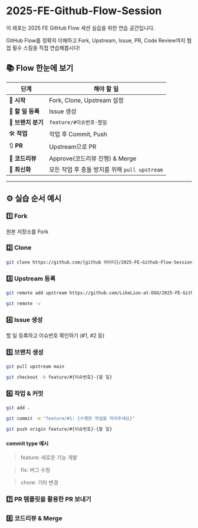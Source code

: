 # 2025-FE-Github-Flow-Session

이 레포는 2025 FE GitHub Flow 세션 실습을 위한 연습 공간입니다.

GitHub Flow를 정확히 이해하고
Fork, Upstream, Issue, PR, Code Review까지
협업 필수 스킬을 직접 연습해봅시다!

## 📚 Flow 한눈에 보기

| 단계               | 해야 할 일                                    |
| ------------------ | --------------------------------------------- |
| 🏁 **시작**        | Fork, Clone, Upstream 설정                    |
| 🎫 **할 일 등록**  | Issue 생성                                    |
| 🌱 **브랜치 분기** | `feature/#이슈번호-할일`                      |
| 🛠️ **작업**        | 작업 후 Commit, Push                          |
| 🔃 **PR**          | Upstream으로 PR                               |
| 👀 **코드리뷰**    | Approve(코드리뷰 진행) & Merge                |
| 🔄 **최신화**      | 모든 작업 후 충돌 방지를 위해 `pull upstream` |

---

## ⚙️ 실습 순서 예시

### 1️⃣ Fork

원본 저장소를 Fork

### 2️⃣ Clone

```bash
git clone https://github.com/{github 아이디}/2025-FE-Github-Flow-Session.git
```

### 3️⃣ Upstream 등록

```bash
git remote add upstream https://github.com/LikeLion-at-DGU/2025-FE-Github-Flow-Session.git

git remote -v
```

### 4️⃣ Issue 생성

할 일 등록하고 이슈번호 확인하기 (#1, #2 등)

### 5️⃣ 브랜치 생성

```bash
git pull upstream main

git checkout -b feature/#{이슈번호}-{할 일}
```

### 6️⃣ 작업 & 커밋

```bash
git add .

git commit -m "feature/#1: {수행한 작업을 적어주세요}"

git push origin feature/#{이슈번호}-{할 일}
```

#### commit type 예시

> feature: 새로운 기능 개발

> fix: 버그 수정

> chore: 기타 변경

### 7️⃣ PR 템플릿을 활용한 PR 보내기

### 8️⃣ 코드리뷰 & Merge
